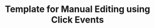 ---
layout: article
title: Template for Manual Editing using Click Events
description: 
  - With Peakboard you can create so-called Click Events. In this template you can change different values by clicking on the right '+' button.
lang: cn
weight: 500
isDraft: false
ref: Manual-Editing-Using-Click-Events
category:
 - Interaction
 - Scripting
image: Manual-Editing-Using-Click-Events.png
image_thumbnail: Manual-Editing-Using-Click-Events_thumbnail.png
download: Manual-Editing-Using-Click-Events.pbmx
overview_description:
overview_benefits:
overview_data_sources:
---